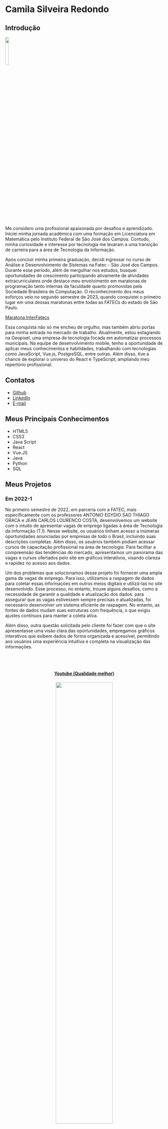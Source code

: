 # Camila Silveira Redondo

## Introdução
<img src='/readme/camila3.jpeg' width="15%" />

Me considero uma profissional apaixonada por desafios e aprendizado. Iniciei minha jornada acadêmica com uma formação em Licenciatura em Matemática pelo Instituto Federal de São José dos Campos. Contudo, minha curiosidade e interesse por tecnologia me levaram a uma transição de carreira para a área de Tecnologia da Informação.

Após concluir minha primeira graduação, decidi ingressar no curso de Análise e Desenvolvimento de Sistemas na Fatec - São José dos Campos. Durante esse período, além de mergulhar nos estudos, busquei oportunidades de crescimento participando ativamente de atividades extracurriculares onde destaco meu envolvimento em maratonas de programação tanto internas da faculdade quanto promovidas pela Sociedade Brasileira de Computação. O reconhecimento dos meus esforços veio no segundo semestre de 2023, quando conquistei o primeiro lugar em uma dessas maratonas entre todas as FATECs do estado de São Paulo.

[Maratona InterFatecs](https://www.cps.sp.gov.br/alunos-da-fatec-sao-jose-dos-campos-vencem-maratona-interfatecs/)

Essa conquista não só me encheu de orgulho, mas também abriu portas para minha entrada no mercado de trabalho. Atualmente, estou estagiando na Geopixel, uma empresa de tecnologia focada em automatizar processos municipais. Na equipe de desenvolvimento mobile, tenho a oportunidade de aplicar meus conhecimentos e habilidades, trabalhando com tecnologias como JavaScript, Vue.js, PostgreSQL, entre outras. Além disso, tive a chance de explorar o universo do React e TypeScript, ampliando meu repertório profissional.

## Contatos
* [Github](https://github.com/CamilaRedondo)
* [LinkedIn](https://www.linkedin.com/in/camila-silveira-redondo/)
* [E-mail](caredondo97@gmail.com)

## Meus Principais Conhecimentos
* HTML5
* CSS3
* Java Script
* React
* Vue.JS
* Java
* Python
* SQL

## Meus Projetos

### Em 2022-1

No primeiro semestre de 2022, em parceria com a FATEC, mais especificamente com os professores ANTONIO EGYDIO SAO THIAGO GRACA e JEAN CARLOS LOURENCO COSTA, desenvolvemos um website com o intuito de apresentar vagas de emprego ligadas à área de Tecnologia da Informação (T.I). Nesse website, os usuários tinham acesso a inúmeras oportunidades anunciadas por empresas de todo o Brasil, incluindo suas descrições completas. Além disso, os usuários também podiam acessar cursos de capacitação profissional na área de tecnologia. Para facilitar a compreensão das tendências do mercado, apresentamos um panorama das vagas e cursos ofertados pelo site em gráficos interativos, visando clareza e rapidez no acesso aos dados.

Um dos problemas que solucionamos desse projeto foi fornecer uma ampla gama de vagas de emprego. Para isso, utilizamos a raspagem de dados para coletar essas informações em outros meios digitais e utilizá-las no site desenvolvido. Esse processo, no entanto, trouxe alguns desafios, como a necessidade de garantir a qualidade e atualização dos dados: para assegurar que as vagas estivessem sempre precisas e atualizadas, foi necessário desenvolver um sistema eficiente de raspagem. No entanto, as fontes de dados mudam suas estruturas com frequência, o que exigiu ajustes contínuos para manter a coleta ativa.

Além disso, outra questão solicitada pelo cliente foi fazer com que o site apresentasse uma visão clara das oportunidades, empregamos gráficos interativos que exibem dados de forma organizada e acessível, permitindo aos usuários uma experiência intuitiva e completa na visualização das informações.

<br>
  <h4 align="center"><br><a href="https://www.youtube.com/watch?v=vAR8DCsnbfE">Youtube (Qualidade melhor)</a></h4>
  <p align="center">
    <img src="/readme/2022-1/gif_localizacao_pagweb.gif" width="60%" />
</p>

<br>
  <h4 align="center"><br><a href="https://youtu.be/MpbO26x4V6s">Youtube (Qualidade melhor)</a></h4>
  <p align="center">
    <img src="/readme/2022-1/cursos-botao.gif" width="60%" />
</p>

<br>
  <h4 align="center"><br><a href="https://youtu.be/GsF3vHnyO84">Youtube (Qualidade melhor)</a></h4>
  <p align="center">
    <img src="/readme/2022-1/graficos_parte1.gif" width="60%" />
</p>

<br>
  <p align="center">
    <img src="/readme/2022-1/graficos_parte2.gif" width="60%" />
</p>

<br>
  <h4 align="center"><br><a href="https://youtu.be/iMzZy33cA94">Youtube (Qualidade melhor)</a></h4>
  <p align="center">
    <img src="/readme/2022-1/contatos.gif" width="60%" />
</p>
<br>

  <h4 align="center"><br><a href="https://youtu.be/vKMSfNvmp7g">Youtube (Qualidade melhor)</a></h4>
  <p align="center">
    <img src="/readme/2022-1/raspagem.gif" width="60%" />
</p>
<br>

Para mais informações:
[Github](https://github.com/CamilaRedondo/API-FATEC)

#### Tecnologias Utilizadas
* HTML5
* CSS3
* Java Script
* Bootstrap
* Python
* Flask
* SQL
* SQLite
* AWS
* Github
* Figma

#### Contribuições Pessoais
No desenvolvimento desse projeto, pude contribuir atuando como Scrum Master da equipe, gerenciando e monitorando o desenvolvimento do time. Para desempenhar meu papel de Scrum Master, utilizei o Excel para traçar o burndown (ferramenta visual usada para rastrear o progresso de uma equipe em relação à conclusão de um conjunto de tarefas de uma sprint), além de utilizarmos o Trello para acompanhar o progresso das tarefas durante a sprint.

Além da função de Scrum Master, também pude desenvolver parte do projeto como membro da equipe de desenvolvimento. A parte em que mais atuei foi no desenvolvimento da tela de apresentação das métricas do site. Desenvolvi a interface utilizando HTML5 e CSS3. Para apresentar as métricas, utilizei a biblioteca JavaScript Charts.js, onde desenvolvi a lógica e manipulei as informações coletadas do nosso banco de dados para exibir informações relevantes para o cliente. Apresentamos um gráfico de pizza exibindo a quantidade de vagas e a quantidade de vagas na área de T.I., além de um gráfico de barras que exibe a quantidade de vagas por subáreas.

Por fim, também pude acompanhar e auxiliar o trabalho de um colega de equipe no desenvolvimento da lógica em Python para realizar a raspagem de dados. Para isso, criamos um web crawler simples para coletar dados do site www.vagas.com.br. No código, utilizamos a biblioteca 'requests' para fazer solicitações HTTP para obter o conteúdo das páginas web, no caso, vagas de emprego. Utilizamos a biblioteca 'BeautifulSoup' para extrair informações relevantes do HTML retornado pelas solicitações HTTP, como títulos de vagas, empresas que fornecem as vagas, descrições das oportunidades de emprego, etc. Para concluir, utilizamos a biblioteca 'json' para armazenar as informações coletadas em um arquivo JSON.

[Código - Web Crawler / vagas de emprego](https://github.com/henriqFerreira/API-FATEC-1-SEM/blob/main/web-crawler/vagas-ti/app.py)

Observação: Realizamos esse mesmo processo para coletar informações sobre os cursos que também são ofertados no site desenvolvido. No entanto, as informações sobre os cursos foram coletadas do site www.sebrae.com.br. 

[Código - Web Crawler / cursos profissionalizantes](https://github.com/henriqFerreira/API-FATEC-1-SEM/blob/main/web-crawler/cursos/app.py)

#### Hard Skills
* HTML5 e CSS3 - Possuo autonomia para desenvolver interfaces organizadas e responsivas, aplicando HTML5 e CSS3 na construção de páginas web intuitivas e de fácil navegação. Domínio na criação de estrutura e estilização semântica, priorizando usabilidade e performance visual. 
* JavaScript - Possuo autonomia para manipular o DOM e desenvolver lógica. Também possuo autonomia na criação de gráficos interativos com Charts.js, manipulando dados em tempo real para fornecer insights visuais aos usuários. Habilidade em desenvolver scripts para processar dados e integrar visualizações interativas ao frontend.
* Python - Tenho habilidade para desenvolver lógica à implementação e manipulação de dados, garantindo consistência e confiabilidade nas informações coletadas.
* SQL - Possuo autonomia para realizar operações básicas de manipulação de dados em sistemas de banco de dados (CRUD).

#### Soft Skills
* Comunicação - Em uma das reuniões semanais com os professores orientadores do projeto, precisei apresentar e justificar nossa abordagem para a raspagem de dados e como manteríamos a atualização constante das vagas. Um dos professores levantou preocupações sobre a confiabilidade dos dados e sua atualização. Foi necessário argumentar e convencê-lo da solidez do nosso sistema de coleta e do processo de checagem automatizada, resultando na aprovação da nossa abordagem para o projeto.
* Organização - Durante o desenvolvimento do site, enfrentei o desafio de manter a consistência das informações dos gráficos. Para garantir que a equipe acompanhasse o progresso e que os dados estivessem sempre organizados, documentei todos os detalhes no Trello e criei um cronograma no Excel que mostrava o status de cada tarefa e uma visão clara de quais dados ainda precisavam ser coletados ou atualizados.
* Liderança - Como Scrum Master, enfrentei um problema de comunicação na equipe ao perceber que alguns membros estavam confusos com as tarefas. Em uma das sprints, organizei uma reunião adicional para discutir as funções e atividades de cada membro, ajustando as tarefas conforme as especialidades e preferências de cada um. Isso melhorou significativamente o andamento do trabalho, reduzindo retrabalhos e fortalecendo a confiança da equipe.
* Resiliência - Durante a implementação da raspagem de dados, enfrentamos problemas técnicos. Essa situação gerou frustração na equipe, pois o cronograma era apertado. Em vez de abandonar a funcionalidade, pesquisei alternativas e me dediquei a ajustar o código, o que permitiu manter a funcionalidade ativa e atualizada.

### Em 2022-2
No segundo semestre de 2022, estabelecemos uma parceria com a Trackcash, uma empresa especializada em serviços de conciliação financeira voltados para e-commerces, marketplaces e estabelecimentos físicos.

Nesse projeto, a Trackcash levantou a necessidade de que seus clientes tivessem acesso intuitivo e claro às informações sobre suas vendas. Fomos, então, incumbidos de desenvolver um software desktop para oferecer aos clientes da Trackcash uma visão estratégica e prática de seus dados de vendas. Esse software apresentaria informações detalhadas por meio de planilhas e dashboards, visando facilitar a formulação de estratégias financeiras mais precisas e identificar eventuais gargalos ao final de cada ciclo de vendas.

Um dos aspectos fundamentais deste projeto foi o sistema de login e cadastro. Durante o processo de registro, era necessário incluir detalhes específicos, como o nome do canal de vendas (ex.: Mercado Livre, Americanas), o tipo de canal (como marketplace ou meio de pagamento) e o padrão de autenticação utilizado (usuário/senha ou token). Para atender a esses requisitos, dedicamos atenção especial à modelagem e ao desenvolvimento do banco de dados, garantindo que todas as necessidades da Trackcash fossem atendidas de maneira eficaz e segura.

Observação: é importante ressaltar que, neste projeto, os clientes da Trackcash também são identificados como canais de venda.

<br>
  <h4 align="center"><br><a href="https://www.youtube.com/watch?v=UtJIXQ2DS-o">Youtube (Qualidade melhor)</a></h4>
  <p align="center">
    <img src="/readme/2022-2/Cadastro_canais_adm.gif" width="60%" />
</p>

<br>
  <h4 align="center"><br><a href="https://www.youtube.com/watch?v=Ayp1KyIrV_s">Youtube (Qualidade melhor)</a></h4>
  <p align="center">
    <img src="/readme/2022-2/Config_canais.gif" width="60%" />
</p>

<br>
  <h4 align="center"><br><a href="https://www.youtube.com/watch?v=Ayp1KyIrV_s">Youtube (Qualidade melhor)</a></h4>
  <p align="center">
    <img src="/readme/2022-2/Config_canais_token.gif" width="60%" />
</p>
<br>

Para mais informações:
[GITHUB](https://github.com/CamilaRedondo/API-FATEC-2-SEM)

#### Tecnologias Utilizadas
* Java
* JavaFX
* SQL
* MYSQL
* Github
* Figma

#### Contribuições Pessoais
No desenvolvimento desse projeto, pude contribuir como membro da equipe de desenvolvimento. A parte em que mais atuei foi no desenvolvimento das interfaces graficas utilizando o SceneBuilder (uma ferramenta gráfica de design e layout fornecida pela Oracle para o desenvolvimento de interfaces de usuário em JavaFX). Também pude participar da modelagem do banco de dados fazendo o levantamento dos requisitos de negocio, indentificando as entidades e os atributos, os relacionamentos entre as entidades, diagrama entidade-relacionamento (DER) e por fim a implementação do banco de dados utilizando linguagem SQL e o sistema de gerenciamento de banco de dados MYSQL.


<br>
  <h3 align="center">Modelo de dados relacional</h3>
  <h4 align="center">Modelo conceitual<br></h4>
  <p align="center">
    <img src="/readme/2022-2/Diagramtrackcash.bmp" width="65%" />
</p>
  <p align="justify">A princípio foram identificadas as seguintes entidades: <i>defaultChannels</i>; <i>users</i>; <i>registeredChannelLogin</i>; <i>registeredChannelToken</i>. A entidade <i>defaultChannels</i> contêm informações sobre o canal (chave primária), nome, tipo e padrão de autenticação. A entidade <i>users</i> abriga informações relativas aos usuários (chave primária), nome, e-mail, senha, telefone, documento e tipo de usuário. A entidade <i>registeredChannelLogin</i> contêm informações dos canais do tipo de autenticação usuário/senha, sendo o atributo <i>registeredChannelLogin_id</i> a chave primária; <i>user_id</i> chave estrangeira da tabela <i>users</i>; e <i>channel_id</i> chave estrangeira da tabela <i>defaultChannels</i>. Por fim, <i>registeredChannelToken</i> contempla o tipo de autenticação token, na qual o atributo <i>registeredChannelToken_id</i> a chave primária; <i>user_id</i> chave estrangeira da tabela <i>users</i>; e <i>channel_id</i> chave estrangeira da tabela <i>defaultChannels</i>.</p>

  <br>
  <h4 align="center">Modelo lógico<br></h4>
  <p align="center">
    <img src="/readme/2022-2/apiTrackCashERDiagrama.png" width="65%" />
  </p>
  <p align="justify">O modelo de dados lógico é caracterizado pelas entidades: <i>defaultChannels</i>; <i>users</i>; <i>registeredChannelLogin</i>; <i>registeredChannelToken</i>. A entidade <i>defaultChannels</i> contêm os seguintes atributos: <i>channel_id</i> (chave primária) do tipo inteiro, <i>name</i> do tipo baseado em caracteres, <i>type</i> do tipo caracteres; e <i>auth</i> baseado em carateres. A entidade <i>users</i> abriga os atributos: <i>user_id</i> (chave primária) do tipo inteiro, <i>name</i> do tipo baseado em caracteres, <i>email</i> do tipo baseado em caracteres, <i>password</i> do tipo baseado em caracteres, <i>phone</i> do tipo baseado em inteiro, <i>document</i> do tipo baseado em caracteres e <i>type_adm</i> do tipo baseado em caracteres. A entidade <i>registeredChannelLogin</i> contêm informações dos canais do tipo de autenticação usuário/senha, sendo o atributo <i>registeredChannelLogin_id</i> a chave primária do tipo inteiro; <i>login</i> do tipo baseado em caracteres; <i>password</i> do tipo baseado em caracteres; <i>user_id</i> chave estrangeira da tabela <i>users</i>; e <i>channel_id</i> chave estrangeira da tabela <i>defaultChannels</i>. Por fim, <i>registeredChannelToken</i> contempla o tipo de autenticação token, na qual o atributo <i>registeredChannelToken_id</i> a chave primária do tipo inteiro; <i>token</i> do tipo inteiro; <i>user_id</i> chave estrangeira da tabela <i>users</i>; e <i>channel_id</i> chave estrangeira da tabela <i>defaultChannels</i>.</p>
    <p align="justify">As relações entre as entidades são todas do tipo <b>1:N</b>, onde:</p>
    <ul>
      <li align="justify"><i>defaultChannels</i> se associa a muitas ocorrências da entidade <i>registeredChannelToken</i>, mas <i>registeredChannelToken</i> pode se associar a uma ocorrência da entidade <i>defaultChannels</i></li>
      <li align="justify"><i>defaultChannels</i> se associa a muitas ocorrências da entidade <i>registeredChannelLogin</i>, mas <i>registeredChannelLogin</i> pode se associar a uma ocorrência da entidade <i>defaultChannels</i></li>
      <li align="justify"><i>users</i> se associa a muitas ocorrências da entidade <i>registeredChannelToken</i>, mas <i>registeredChannelToken</i> pode se associar a uma ocorrência da entidade <i>users</i></li>
      <li align="justify"><i>users</i> se associa a muitas ocorrências da entidade <i>registeredChannelLogin</i>, mas <i>registeredChannelLogin</i> pode se associar a uma ocorrência da entidade <i>users</i></li>
    </ul>
    <br>

#### Hard Skills
* Java - Possuo autonomia para desenvolver o back-end utilizando a linguagem e conceitos de programação orientada a objetos (POO) como herança, encapsulamento e polimorfismo, no contexto de desenvolvimento desktop.
* JavaFX - Tenho autonomia para desenvolver interfaces gráficas de usuário (GUIs).
* SQL - Possuo autonomia para modelar e implementar o banco de dados usando SQL e MySQL, desde a criação de entidades até a definição de relações, focando em consistência e desempenho. Também possuo autonomina em realizar operações CRUD.
  
#### Soft Skills
* Comunicação - Como parte da equipe de desenvolvimento, eu tive a oportunidade de aprimorar minhas habilidades de comunicação ao interagir com colegas mais experientes e compartilhar minhas ideias durante as reuniões diárias. Além disso, durante as sessões de revisão de código e planejamento, eu tive a chance de expressar minhas opiniões e contribuir para a discussão sobre as melhores abordagens para a implementação de funcionalidades. Por exemplo, em uma reunião de planejamento, eu sugeri uma abordagem para a implementação da interface usando JavaFX, o que foi bem recebido pela equipe e resultou em uma solução mais elegante e simples de ser desenvolvida.
* Organização - Durante o desenvolvimento do projeto, eu tive a oportunidade de praticar minhas habilidades de organização ao planejar e priorizar minhas tarefas de acordo com os requisitos e prazos estabelecidos. Ao manter um cronograma claro e focado, eu consegui cumprir os objetivos da sprint e contribuir para o sucesso do projeto.
* Liderança - Em meio a desafios técnicos no design da interface, sigeri o uso do SceneBuilder para tornar o layout mais intuitivo. Durante a sprint,participei das primeiras etapas de utilização da ferramenta, ajudando a implementar uma interface mais prática e acessível para os clientes da Trackcash.
* Resiliência - Ao modelar o banco de dados, enfrentei dificuldades técnicas para lidar com os diversos tipos de canais de venda e padrões de autenticação. Esse desafio demandou adaptações contínuas no banco de dados para suportar as diferentes informações. Mantive a motivação para encontrar soluções que atendessem aos requisitos e conseguisse uma implementação eficiente, o que exigiu persistência e flexibilidade.


### Em 2023-1
No primeiro semestre de 2023, estabelecemos uma parceria com a empresa Visiona. Como parte dessa colaboração, fomos encarregados de conceber e implementar um sistema de gerenciamento de usuário, adotando uma abordagem de arquitetura de micro serviços.

O objetivo principal deste projeto consistiu em desenvolver uma aplicação web escalável, fundamentado em microsserviços e dotada de um dashboard intuitivo. Essa plataforma visava oferecer aos usuários funcionalidades essenciais, como a criação, visualização, edição e remoção de perfis de usuário.

Optamos por empregar bancos de dados relacionais para garantir a consistência e a confiabilidade dos dados manipulados pela aplicação.

<br>
  <h4 align="center"><br><a href="https://www.youtube.com/watch?v=wU2duyaZ-yg">Youtube (Qualidade melhor)</a></h4>
  <p align="center">
    <img src="/readme/2023-1/login_dashboard.gif" width="60%" />
</p>
<br>

Para mais informações:
[GITHUB](https://github.com/CamilaRedondo/API-FATEC-3-SEM/tree/Development?tab=readme-ov-file)

#### Tecnologias Utilizadas
* React
* NodeJS
* SQL
* Postgres
* Docker
* Github
* Figma

#### Contribuições Pessoais
No desenvolvimento desse projeto, pude contribuir atuando como Scrum Master da equipe, gerenciando e monitorando o desenvolvimento do time. Para desempenhar meu papel de Scrum Master, utilizei o Excel para traçar o burndown (ferramenta visual usada para rastrear o progresso de uma equipe em relação à conclusão de um conjunto de tarefas de uma sprint), além de utilizarmos o Trello para acompanhar o progresso das tarefas durante a sprint.

Além da função de Scrum Master, também pude desenvolver parte do projeto como membro da equipe de desenvolvimento. A parte em que mais atuei foi no desenvolvimento do wireframe utilizando o figma. Nessa etapa inicial, pude auxiliar meu colega de equipe no desenvolvimento do desing das interfaces, aprendendo a manusar de maneira eficientea a ferramenta. Além disso pude contribuir criando alguns componentes utilizados em algumas páginas, aprendendo e conhecendo melhor a biblioteca React e me familiarizando melhor com a linguagem JavaScript. 

Por fim, também desenvolvi a modelagem do banco de dados fazendo o levantamento dos requisitos de negocio, indentificando as entidades e os atributos, os relacionamentos entre as entidades, diagrama entidade-relacionamento (DER) e por fim a implementação do banco de dados utilizando a linguagem SQL e o sistema de gerenciamento de banco de dados Postgres.

<br>
  <h3 align="center">Modelo de dados relacional</h3>
  <h4 align="center">Modelo conceitual<br></h4>
  <p align="center">
    <img src="/readme/2023-1/modeloConceitual_BD.png" width="65%" />
</p>
  <p align="justify">A princípio foram identificadas as seguintes entidades: <i>User</i> e <i>Profile</i>. A entidade <i>User</i> contêm informações sobre os usuários do sistema com os atributos <i>ID</i> chave primária da tabela; <i>fullName</i>; <i>userName</i>; <i>cpf</i> chave única; <i>email</i>; <i>password</i>; <i>active</i>; <i>createDate</i>; <i>lastUpdate</i>. A entidade <i>Profile</i> abriga informações relativas aos perfis dos usuários, diferenciando os tipos de usuários (p.ex. Administrador e Usuários) através do atributo <i>type</i> para atribuir permissões relativas a cada classificação de perfil.Essa entidade é composta pelos atributos <i>ID</i> que é a chave primária; <i>userID</i> chave estrangeira da tabela <i>Users</i>; e <i>type</i>.</p>

  <br>
  <h4 align="center">Modelo lógico<br></h4>
  <p align="center">
    <img src="/readme/2023-1/modeloLogico_BD.png" width="65%" />
  </p>
  <p align="justify">O modelo de dados lógico é caracterizado pelas entidades: <i>User</i> e <i>Profile</i>. A entidade <i>User</i> contêm os seguintes atributos: <i>ID</i> (chave primária) do tipo inteiro, <i>fullName</i> do tipo baseado em caracteres, <i>userName</i> do tipo baseado em caracteres, <i>cpf</i> do tipo baseado em caracteres, <i>email</i> do tipo baseado em caracteres, <i>password</i> do tipo baseado em caracteres, <i>active</i> do tipo booleano, <i>createdDate</i> do tipo dateTime e <i>lastUpdate</i> do tipo dateTime. A entidade <i>Profile</i> contêm os seguintes atributos: <i>ID</i> (chave primária) do tipo inteiro, <i>userID</i> (chave extrangeira) do tipo baseado em caracteres e <i>type</i> do tipo TinyInt. </p>
    <br>

#### Hard Skills
* React - Possuo autonomia em estruturar interfaces dinâmicas, interativas e componentizadas, visando uma experiência de usuário intuitiva e ágil.
* NodeJS - Tenho autonomia para desenvolver o backend utilizando NodeJS, mais especificamente criando rotas, endpoints além da interação com o banco de dados.
* Docker - Possuo o conceito de manipulação de docker.
* Figma - Tenho habilidade em transformar requisitos funcionais em interfaces claras e funcionais.
* SQL - Possuo autonomia para realizar operações básicas de manipulação de dados em sistemas de banco de dados (CRUD) e também capacidade de modelar um banco de dados.
    
#### Soft Skills
* Comunicação - Participar ativamente da equipe de desenvolvimento enquanto desempenhava o papel de Scrum Master me proporcionou oportunidades únicas para aprimorar minhas habilidades de comunicação. Conduzir as reuniões diárias e participar das reuniões semanais com o professor responsável exigiu uma comunicação clara e concisa. Por exemplo, em uma reunião semanal, destaquei os desafios técnicos específicos que nossa equipe estava enfrentando e propus soluções colaborativas que envolviam tanto o desenvolvimento do código quanto a organização das tarefas.
* Organização - Como participante da equipe de desenvolvimento em paralelo com o papel de scrum, fiquei responsável pelo wireframe e pela modelagem do banco de dados, organizei o fluxo de criação dos componentes para garantir a coesão entre as interfaces e o backend. Em uma fase onde havia muitos detalhes de design a serem ajustados, documentei cada parte do layout, evitando retrabalhos e ajudando a equipe a manter um ritmo constante e eficiente.
* Liderança - Em uma das sprints, percebi que a equipe estava sobrecarregada devido ao prazo de entrega apertado e a um aumento na quantidade de tarefas. Redistribuí algumas tarefas de modo mais equilibrado e sugeri que adiássemos algumas features para a próxima sprint, ajudando a equipe a retomar o foco e melhorar o ambiente de trabalho.
* Resiliência - Exercitei minha habilidade de resiliência ao enfrentar desafios e dificuldades durante o desenvolvimento do código. Com persistência e resiliência, superei todos os obstáculos encontrados.

### Em 2023-2
No segundo semestre de 2023, iniciamos um projeto em parceria com a Greenneat, uma plataforma dedicada à criar economia circular, com foco na coleta e reciclagem de óleo de cozinha. 

A Greenneat apresentou a necessidade de um sistema que permitisse que empresas e pessoas físicas registrassem o óleo de cozinha disponível para reciclagem, facilitando a visualização por cooperativas que poderiam organizar a coleta diretamente na residência ou estabelecimento. Esse óleo, uma vez coletado, seria então transacionado entre as cooperativas e a Greenneat, que o transformaria em produtos de limpeza sustentáveis.

Desenvolvemos uma plataforma online que permite aos parceiros da empresa coletarem óleo de estabelecimentos e revendê-lo à Greenneat, recebendo créditos em troca. Esses créditos podem ser usados para adquirir saneantes fabricados pela Greenneat e fornecidos em seu site. Os parceiros tambem têm acesso a um painel para acompanhar suas transações, enquanto os estabelecimentos monitoram suas compras e saldos de crédito. O administrador controla a plataforma e tem acesso a um dashboard com informações relevantes, como desempenho de descarte e participação dos parceiros e estabelecimentos na economia circular.

  <p align="center">
    <img src="/readme/2023-2/cadastro.gif" width="65%" />
  </p>
  
  <br>
  <p align="center">
    <img src="/readme/2023-2/login_recuperacaoSenha.gif" width="65%" />
  </p>

Para mais informações:
[GITHUB](https://github.com/CamilaRedondo/API-FATEC-4-SEM)

#### Tecnologias Utilizadas
* React
* NodeJS
* SQL
* SQLite
* Github
* Figma

#### Contribuições Pessoais
No decorrer deste projeto, exerci o papel de Product Owner, sendo responsável por definir e priorizar as funcionalidades do sistema em conjunto com o cliente. Precisei garantir uma comunicação clara das necessidades da Greenneat fornecendo orientações constantes para a equipe de desenvolvimento de forma a alinhar os objetivos do produto. Utilizei ferramentas como o Excel para criar e atualizar o Product Backlog, onde listei e priorizei as histórias de usuário.

Também participei da equipe de desenvolvimento, ficando responsável pela modelagem do banco de dados fazendo o levantamento dos requisitos de negocio, indentificando as entidades e os atributos, os relacionamentos entre as entidades, diagrama entidade-relacionamento (DER) e por fim a implementação do banco de dados utilizando a linguagem SQL e o sistema de gerenciamento de banco de dados SQLite. Além disso auxiliei no desenvolvimento do wireframe, utilizando a ferramenta FIGMA e tambem desenvolvendo o frontend de algumas telas utilizando o React.

<br>
<h3 align="center">Modelo de dados relacional</h3>
<h4 align="center">Modelo conceitual<br></h4>
<p align="center">
    <img src="/readme/2023-2/modeloConceitualSprint4.png" width="65%"/>
</p>

<br>
<h4 align="center">Modelo lógico<br></h4>
<p align="center">
    <img src="/readme/2023-2/modeloLogicoSprint4.png" width="65%"/>
</p>

#### Hard Skills
* React - Possuo autonomia em estruturar interfaces dinâmicas, interativas e componentizadas, visando uma experiência de usuário intuitiva e ágil.
* NodeJS - Tenho autonomia para desenvolver o backend utilizando NodeJS, mais especificamente criando rotas, endpoints além da interação com o banco de dados.
* Figma - Tenho habilidade em transformar requisitos funcionais em interfaces claras e funcionais.
* SQL - Possuo autonomia para modelar e implementar o banco de dados usando SQL e MySQL, desde a criação de entidades até a definição de relações, focando em consistência e desempenho. Também possuo autonomina em realizar operações CRUD.
    
#### Soft Skills
* Comunicação - Como Product Owner, aprimorei minhas habilidades de comunicação ao trabalhar com a equipe de desenvolvimento. Durante as reuniões de refinamento de backlog, busquei levar de maneira clara os requisitos do cliente e esclarecer quaisquer dúvidas que surgiram durante o processo. Além disso, tentei manter uma comunicação aberta e frequente com os cliente.
* Organização - A organização foi fundamental para o meu papel como Product Owner, pois fui responsável por gerenciar o backlog do produto e priorizar as funcionalidades com base nas necessidades do cliente e nos objetivos do negócio.
* Liderança - Como líder do projeto do ponto de vista do negócio, exerci a liderança ao definir uma visão para o produto e inspirar a equipe a trabalhar em direção a esse objetivo.
* Resiliência - Enfrentar mudanças nos requisitos do cliente e suas constantes ausências durante o desenvolvimento do projeto exigiu uma resiliência significativa da minha parte.

### Em 2024-1
No primeiro semestre de 2024, estabelecemos uma parceria com a Oracle Academy, que identificou a necessidade de um aplicativo dedicado ao gerenciamento de seus parceiros corporativos. A solução proposta visa oferecer aos parceiros uma plataforma para acompanhar métricas detalhadas e atualizadas sobre o progresso de suas colaborações, permitindo-lhes monitorar a evolução e o impacto de suas parcerias de maneira mais eficiente e estratégica.

O propósito principal deste aplicativo é unificar e automatizar as atividades relacionadas à gestão de parcerias de negócios. Onde as principais funcionalidades do sistema incluem o cadastro e atualização de parceiros com informações detalhadas sobre sua expertise, bem como o acompanhamento do desenvolvimento de conhecimento dos parceiros para remuneração. Além disso, o sistema oferece a extração de relatórios relevantes sobre o desempenho dos parceiros, facilitando a análise e tomada de decisões estratégicas. 

Para garantir uma gestão eficiente, o app também conta com um módulo administrativo que permite o cadastro, edição e exclusão de consultor de alianças, que são os reponsáveis por cadastrar e atualizar as informações sobre os parceiros. Essas funcionalidades visam unificar e automatizar as atividades relacionadas à gestão de parcerias de negócios, ao mesmo tempo em que aprimoram a eficiência operacional da organização.

  <br>

   <h3 align="center">Login como Consultor de Alianças.</h3>

<p align="center">
    <img src="/readme/2024-1/loginConsultorAliancas.gif" width="15%"/>
    <br>
    <a href="https://youtube.com/shorts/GcA-2Alec6g?feature=share">Link para uma melhor resolução</a>
</p>

  <br>

 <h3 align="center">Adicionar parceiro.</h3>

<p align="center">
    <img src="/readme/2024-1/adicionarParceiro.gif"/>
    <br>
    <a href="https://youtube.com/shorts/wMTgTlr982w?feature=share">Link para uma melhor resolução</a>
</p>

   <br>

<h3 align="center">Adicionar Track e Expertise do parceiro.</h3>

<p align="center">
    <img src="/readme/2024-1/adicionarTrackExpertise.gif"/>
    <br>
    <a href="https://youtube.com/shorts/E7BV9YUvAck?feature=share">Link para uma melhor resolução</a>
</p>

   <br>
Para mais informações:
[GITHUB](https://github.com/CamilaRedondo/API-FATEC-5-SEM)

#### Tecnologias Utilizadas
* React Native
* NodeJS
* MongoDB
* Github
* Figma

#### Contribuições Pessoais
No decorrer deste projeto participei da equipe de desenvolvimento, ficando responsável pela tela de cadastro, exclusão e edição de consultor de alianças. No desenvolvimento dessa tela precisei ter conhecimento do framework React Native para desenvolver o frontend e trabalhar com o CRUD de um banco de dados não relacional como o MongoDB para realizar todas as operações necessárias. Também realizei a documentação do projeto, elaborando um manual de uso para o usuários do aplicativo, detalhando a sua finalizade e funcionalidade. Por fim, pude atualizar o readme do repositorio com informações sobre o andamento do projeto e gifs.
<br>

 <h3 align="center">Editar o perfil consultor de alianças.</h3>

 <p align="center">
    <img src="/readme/2024-1/editarConsultorAliancas.gif"/>
    <br>
    <a href="https://youtube.com/shorts/k-mWljAZT0U">Link para uma melhor resolução</a>
</p>

   <br>

   <h3 align="center">Adicionar consultor de alianças.</h3>
<p align="center">
    <img src="/readme/2024-1/adicionarConsultorAliancas.gif"/>
    <br>
    <a href="https://youtube.com/shorts/jaJvUHtxoDg">Link para uma melhor resolução</a>
</p>

   <br>
   
#### Hard Skills
* React Native - Possuo autonomia para desenvolver interfaces móveis nativas usando React Native, implementando telas, integrando componentes reutilizáveis e criando uma navegação intuitiva.
* NodeJS - Tenho autonomia para desenvolver o backend utilizando NodeJS, mais especificamente criando rotas, endpoints além da interação com o banco de dados.
* Figma - Tenho habilidade em transformar requisitos funcionais em interfaces claras e funcionais.
* MongoDB - Possuo autonomia para realizar modelagem de dados para bancos não relacionais e habilidades em otimizar queries e operações de agregação para melhorar o tempo de resposta.

#### Soft Skills
* Comunicação - Ao fazer parte da equipe de desenvolvimento, refinei minhas habilidades de comunicação ao interagir com meus colegas e compartilhar minhas ideias durante as reuniões diárias. Além disso, ao realizar o code review, contribuí para as discussões sobre as melhores abordagens para implementar funcionalidades.
* Organização - Ao desenvolver o projeto, pratiquei minhas habilidades de organização ao planejar e priorizar tarefas de acordo com os requisitos e prazos estabelecidos. Mantendo um cronograma claro e focado, alcancei os objetivos da sprint e contribuí para o sucesso do projeto.
* Liderança - Durante o desenvolvimento, demonstrei liderança ao tomar a iniciativa e propor ideias para aprimorar o design do frontend.
   
### Em 2024-2
No segundo semestre de 2024, estabelecemos uma parceria estratégica com a empresa Dom Rock, especializada em inteligência artificial para a tomada de decisões em negócios. Eles nos apresentaram uma proposta de desenvolvimento de um chatbot voltado para o setor de marketing, com o objetivo de otimizar a análise de dados, personalizar campanhas e identificar tendências e oportunidades de crescimento a partir de dados de clientes. Para maximizar a precisão e a relevância das respostas do chatbot, adotamos a arquitetura RAG (Retrieval-Augmented Generation), permitindo que o modelo acesse dados vetorizados para enriquecer suas respostas.

<br>
Para mais informações:
[GITHUB](https://github.com/CamilaRedondo/API-FATEC-6-SEM)

#### Tecnologias Utilizadas
* Python
* ChromaDB
* LangChain
* LLM (LLaMA)
* Figma
* Vue.js

#### Contribuições Pessoais
Atuei como Scrum Master no projeto, coordenando as três sprints planejadas e garantindo que as atividades fossem devidamente organizadas e monitoradas no Jira. Em estreita colaboração com o Product Owner (P.O.), priorizamos as tarefas essenciais, assegurando o alinhamento constante do escopo com as expectativas do cliente.

Embora não tenha atuado diretamente na equipe de desenvolvimento, aprofundei meus conhecimentos em técnicas avançadas de Processamento de Linguagem Natural (PLN), incluindo estratégias de chunking e embedding, com o objetivo de otimizar o processamento das perguntas e aprimorar a precisão das respostas do chatbot. Isso me permitiu visualizar e organizar de maneira mais eficiente o processo de desenvolvimento.

Com esse conhecimento, pude também oferecer uma orientação mais assertiva à equipe, especialmente na resolução de impedimentos, garantindo que as atividades seguissem conforme o planejamento e sem maiores obstáculos.
<br>

#### Hard Skills
* Python – Tenho experiência em Python, utilizado nesse projeto para desenvolver soluções de IA, especialmente no campo do Processamento de Linguagem Natural (PLN). Implemento técnicas como tokenization, stemming, lemmatization, além de aplicar chunking para segmentar e estruturar informações dentro de textos complexos. Também utilizo embeddings, como Sentece Transformers, para transformar palavras e frases em vetores numéricos, permitindo que o modelo entenda relações semânticas e contextuais entre os dados textuais.
* ChromaDB – Tenho autonomia na gestão de bancos de dados vetoriais, especificamente utilizando ChromaDB. Isso envolve a criação e manutenção de bases de dados vetoriais para armazenar representações numéricas de informações (como textos ou interações do usuário). Com o uso de operações de consulta vetorial, sou capaz de realizar buscas rápidas e relevantes, melhorando a eficiência de sistemas de recomendação e respostas de chatbots.
* LangChain – Com experiência no LangChain, tenho a capacidade de configurar e orquestrar pipelines de IA de forma eficiente. Integro Large Language Models (LLMs) com bancos de dados vetoriais como ChromaDB, criando fluxos automatizados de recuperação e processamento de informações. Através de LangChain, consigo personalizar o processo de consulta, integrar diferentes fontes de dados e facilitar a comunicação entre o modelo de linguagem e os sistemas de backend, o que resulta em uma solução robusta para a automatização de processos de consulta e resposta em chatbots e sistemas de IA.
* LLM (LLaMA) – Tenho experiência na configuração e ajuste de LLMs, como o LLaMA, para adaptar grandes modelos de linguagem ao contexto específico de um projeto. 
* Figma – Tenho autonomia na utilização do Figma para desenvolver e prototipar interfaces de usuário, priorizando a experiência do usuário (UX) e o design visual (UI). Tenho autonomia para criar layouts responsivos, desde o wireframe até o design final, sempre buscando uma navegação intuitiva e agradável.
* Vue.js – Sou capacitado no desenvolvimento frontend com Vue.js, utilizando esse framework JavaScript para criar interfaces de usuário dinâmicas e altamente responsivas. Desenvolvo componentes reutilizáveis, gerencio estados e integro com o backend de forma eficiente, garantindo uma experiência de usuário fluida e sem interrupções.

#### Soft Skills
* Comunicação – Como Scrum Master, a comunicação eficaz foi essencial para garantir o sucesso do projeto. Com a equipe de desenvolvimento, minha prioridade foi garantir que todos entendessem claramente os objetivos de cada sprint, além de transmitir de forma transparente as expectativas e os feedbacks recebidos do professor supervisor (M2). Isso ajudou a manter o time alinhado e focado nas metas estabelecidas. Ao mesmo tempo, procurei criar um ambiente colaborativo, onde todos se sentissem à vontade para compartilhar ideias e solucionar problemas juntos. Já com o professor supervisor, minha comunicação foi voltada para reportar o progresso da equipe, discutir desafios e buscar soluções para manter o time motivado e engajado. Em ambos os casos, mantive sempre uma postura aberta ao feedback, o que foi crucial para o sucesso do projeto.
* Organização – Minha habilidade de organização foi fundamental para o acompanhamento do progresso das sprints. Utilizando o Jira, estruturei o quadro Kanban de forma eficiente, monitorando as tarefas, o andamento de cada sprint e gerando métricas precisas para o acompanhamento do projeto. Durante as reuniões com o professor supervisor (M2), aprendi a importância de manter uma organização clara e transparente, não apenas para otimizar o trabalho da equipe, mas também para garantir o alinhamento entre as expectativas do cliente e a execução do projeto. Esse processo de organização foi decisivo para alcançar os objetivos de forma estruturada e eficaz.
* Resiliência – O desafio de lidar com conceitos avançados de IA, particularmente no contexto da faculdade, exigiu grande resiliência da minha parte. Para enfrentar essa curva de aprendizado, me dediquei ao estudo contínuo e à revisão dos conceitos necessários para desenvolver a arquitetura RAG do projeto. A adaptação rápida foi essencial, especialmente no momento de definir tarefas junto ao Product Owner (P.O.) e superar os obstáculos técnicos. A persistência em buscar soluções e superar dificuldades, mesmo diante de temas complexos e novos, foi fundamental para garantir o sucesso do desenvolvimento e a entrega do projeto dentro dos parâmetros estabelecidos.
